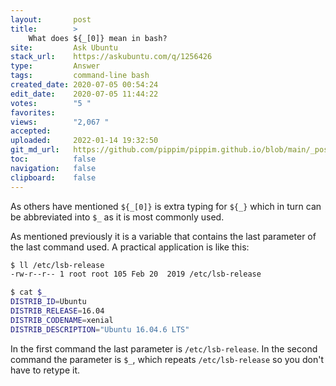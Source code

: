 ```yaml
---
layout:       post
title:        >
    What does ${_[0]} mean in bash?
site:         Ask Ubuntu
stack_url:    https://askubuntu.com/q/1256426
type:         Answer
tags:         command-line bash
created_date: 2020-07-05 00:54:24
edit_date:    2020-07-05 11:44:22
votes:        "5 "
favorites:    
views:        "2,067 "
accepted:     
uploaded:     2022-01-14 19:32:50
git_md_url:   https://github.com/pippim/pippim.github.io/blob/main/_posts/2020/2020-07-05-What-does-^{_^0^}-mean-in-bash^.md
toc:          false
navigation:   false
clipboard:    false
---
```


As others have mentioned `${_[0]}` is extra typing for `${_}` which in turn can be abbreviated into `$_` as it is most commonly used. 

As mentioned previously it is a variable that contains the last parameter of the last command used. A practical application is like this:

```bash
$ ll /etc/lsb-release
-rw-r--r-- 1 root root 105 Feb 20  2019 /etc/lsb-release

$ cat $_
DISTRIB_ID=Ubuntu
DISTRIB_RELEASE=16.04
DISTRIB_CODENAME=xenial
DISTRIB_DESCRIPTION="Ubuntu 16.04.6 LTS"
```

In the first command the last parameter is `/etc/lsb-release`. In the second command the parameter is `$_`, which repeats `/etc/lsb-release` so you don't have to retype it.
